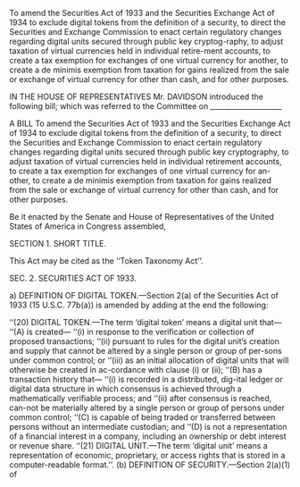 To amend the Securities Act of 1933 and the Securities Exchange Act of 1934 to exclude digital tokens from the definition of a security, to direct the Securities and Exchange Commission to enact certain regulatory changes regarding digital units secured through public key cryptog-raphy, to adjust taxation of virtual currencies held in individual retire-ment accounts, to create a tax exemption for exchanges of one virtual currency for another, to create a de minimis exemption from taxation for gains realized from the sale or exchange of virtual currency for other than cash, and for other purposes.

IN THE HOUSE OF REPRESENTATIVES Mr. DAVIDSON introduced the following bill; which was referred to the Committee on ____________________

A BILL 
To amend the Securities Act of 1933 and the Securities Exchange Act of 1934 to exclude digital tokens from the definition of a security, to direct the Securities and Exchange Commission to enact certain regulatory changes regarding digital units secured through public key cryptography, to adjust taxation of virtual currencies held in individual retirement accounts, to create a tax exemption for exchanges of one virtual currency for an-other, to create a de minimis exemption from taxation for gains realized from the sale or exchange of virtual currency for other than cash, and for other purposes.

Be it enacted by the Senate and House of Representatives of the United States of America in Congress assembled, 

SECTION 1. SHORT TITLE.

This Act may be cited as the ‘‘Token Taxonomy Act’’.

SEC. 2. SECURITIES ACT OF 1933.

a) DEFINITION OF DIGITAL TOKEN.—Section 2(a) of the Securities Act of 1933 (15 U.S.C. 77b(a)) is amended by adding at the end the following: 

  ‘‘(20) DIGITAL TOKEN.—The term ‘digital token’ means a digital unit that—
    ‘‘(A) is created—
      ‘‘(i) in response to the verification or collection of proposed transactions; 
      ‘‘(ii) pursuant to rules for the digital unit’s creation and supply that cannot be altered by a single person or group of per-sons    under common control; or 
      ‘‘(iii) as an initial allocation of digital units that will otherwise be created in ac-cordance with clause (i) or (ii); 
    ‘‘(B) has a transaction history that—
      ‘‘(i) is recorded in a distributed, dig-ital ledger or digital data structure in which consensus is achieved through a mathematically verifiable process; and 
      ‘‘(ii) after consensus is reached, can-not be materially altered by a single person or group of persons under common control; 
    ‘‘(C) is capable of being traded or transferred between persons without an intermediate custodian; and 
    ‘‘(D) is not a representation of a financial interest in a company, including an ownership or debt interest or revenue share. 
  ‘‘(21) DIGITAL UNIT.—The term ‘digital unit’ means a representation of economic, proprietary, or access rights that is stored in a computer-readable format.’’. 
 (b) DEFINITION OF SECURITY.—Section 2(a)(1) of

